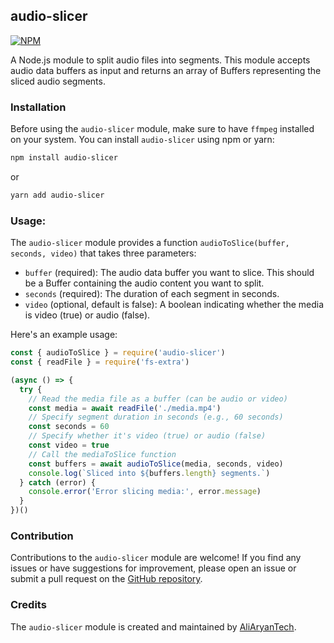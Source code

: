 ## audio-slicer
[![NPM](https://img.shields.io/badge/Available%20On-NPM-lightgrey.svg?logo=npm&logoColor=DA291A&labelColor=white&style=flat-square)](https://www.npmjs.com/package/audio-slicer)

A Node.js module to split audio files into segments. This module accepts audio data buffers as input and returns an array of Buffers representing the sliced audio segments.

### Installation
Before using the `audio-slicer` module, make sure to have `ffmpeg` installed on your system. You can install `audio-slicer` using npm or yarn:

```sh
npm install audio-slicer
```
or
```sh
yarn add audio-slicer
```

### Usage:
The `audio-slicer` module provides a function `audioToSlice(buffer, seconds, video)` that takes three parameters:

- `buffer` (required): The audio data buffer you want to slice. This should be a Buffer containing the audio content you want to split.
- `seconds` (required): The duration of each segment in seconds.
- `video` (optional, default is false): A boolean indicating whether the media is video (true) or audio (false).

Here's an example usage:
```js
const { audioToSlice } = require('audio-slicer')
const { readFile } = require('fs-extra')

(async () => {
  try {
    // Read the media file as a buffer (can be audio or video)
    const media = await readFile('./media.mp4')
    // Specify segment duration in seconds (e.g., 60 seconds)
    const seconds = 60
    // Specify whether it's video (true) or audio (false)
    const video = true
    // Call the mediaToSlice function
    const buffers = await audioToSlice(media, seconds, video)
    console.log(`Sliced into ${buffers.length} segments.`)
  } catch (error) {
    console.error('Error slicing media:', error.message)
  }
})()
```

### Contribution
Contributions to the `audio-slicer` module are welcome! If you find any issues or have suggestions for improvement, please open an issue or submit a pull request on the [GitHub repository](https://github.com/AliAryanTech/audio-slicer).

### Credits
The `audio-slicer` module is created and maintained by [AliAryanTech](https://github.com/AliAryanTech).
